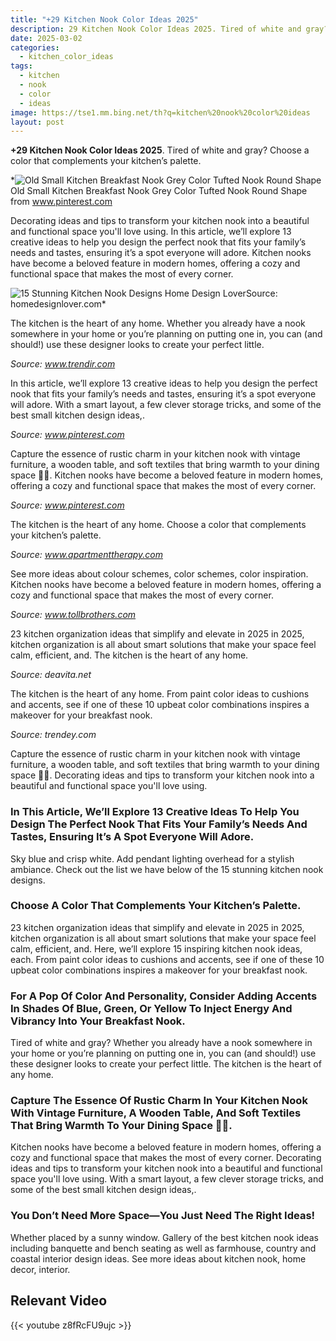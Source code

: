 ```yaml
---
title: "+29 Kitchen Nook Color Ideas 2025"
description: 29 Kitchen Nook Color Ideas 2025. Tired of white and gray? Choose a color that complements your kitchens palette.
date: 2025-03-02
categories:
  - kitchen_color_ideas
tags:
  - kitchen
  - nook
  - color
  - ideas
image: https://tse1.mm.bing.net/th?q=kitchen%20nook%20color%20ideas
layout: post
---
```


**+29 Kitchen Nook Color Ideas 2025**. Tired of white and gray? Choose a color that complements your kitchen’s palette.

*![Old Small Kitchen Breakfast Nook Grey Color Tufted Nook Round Shape](https://i.pinimg.com/736x/70/6c/ce/706cce0759df8309f2c7b5924d2da8b4--breakfast-nook-table-breakfast-nook-furniture.jpg)Old Small Kitchen Breakfast Nook Grey Color Tufted Nook Round Shape from www.pinterest.com

Decorating ideas and tips to transform your kitchen nook into a beautiful and functional space you'll love using. In this article, we’ll explore 13 creative ideas to help you design the perfect nook that fits your family’s needs and tastes, ensuring it’s a spot everyone will adore. Kitchen nooks have become a beloved feature in modern homes, offering a cozy and functional space that makes the most of every corner.

![15 Stunning Kitchen Nook Designs Home Design Lover](https://i2.wp.com/homedesignlover.com/wp-content/uploads/2013/12/14-Kitchen-Nook.jpg)Source: homedesignlover.com*

The kitchen is the heart of any home. Whether you already have a nook somewhere in your home or you’re planning on putting one in, you can (and should!) use these designer looks to create your perfect little.

*Source: www.trendir.com*

In this article, we’ll explore 13 creative ideas to help you design the perfect nook that fits your family’s needs and tastes, ensuring it’s a spot everyone will adore. With a smart layout, a few clever storage tricks, and some of the best small kitchen design ideas,.

*Source: www.pinterest.com*

Capture the essence of rustic charm in your kitchen nook with vintage furniture, a wooden table, and soft textiles that bring warmth to your dining space 🌾🌟. Kitchen nooks have become a beloved feature in modern homes, offering a cozy and functional space that makes the most of every corner.

*Source: www.pinterest.com*

The kitchen is the heart of any home. Choose a color that complements your kitchen’s palette.

*Source: www.apartmenttherapy.com*

See more ideas about colour schemes, color schemes, color inspiration. Kitchen nooks have become a beloved feature in modern homes, offering a cozy and functional space that makes the most of every corner.

*Source: www.tollbrothers.com*

23 kitchen organization ideas that simplify and elevate in 2025 in 2025, kitchen organization is all about smart solutions that make your space feel calm, efficient, and. The kitchen is the heart of any home.

*Source: deavita.net*

The kitchen is the heart of any home. From paint color ideas to cushions and accents, see if one of these 10 upbeat color combinations inspires a makeover for your breakfast nook.

*Source: trendey.com*

Capture the essence of rustic charm in your kitchen nook with vintage furniture, a wooden table, and soft textiles that bring warmth to your dining space 🌾🌟. Decorating ideas and tips to transform your kitchen nook into a beautiful and functional space you'll love using.

### In This Article, We’ll Explore 13 Creative Ideas To Help You Design The Perfect Nook That Fits Your Family’s Needs And Tastes, Ensuring It’s A Spot Everyone Will Adore.

Sky blue and crisp white. Add pendant lighting overhead for a stylish ambiance. Check out the list we have below of the 15 stunning kitchen nook designs.

### Choose A Color That Complements Your Kitchen’s Palette.

23 kitchen organization ideas that simplify and elevate in 2025 in 2025, kitchen organization is all about smart solutions that make your space feel calm, efficient, and. Here, we’ll explore 15 inspiring kitchen nook ideas, each. From paint color ideas to cushions and accents, see if one of these 10 upbeat color combinations inspires a makeover for your breakfast nook.

### For A Pop Of Color And Personality, Consider Adding Accents In Shades Of Blue, Green, Or Yellow To Inject Energy And Vibrancy Into Your Breakfast Nook.

Tired of white and gray? Whether you already have a nook somewhere in your home or you’re planning on putting one in, you can (and should!) use these designer looks to create your perfect little. The kitchen is the heart of any home.

### Capture The Essence Of Rustic Charm In Your Kitchen Nook With Vintage Furniture, A Wooden Table, And Soft Textiles That Bring Warmth To Your Dining Space 🌾🌟.

Kitchen nooks have become a beloved feature in modern homes, offering a cozy and functional space that makes the most of every corner. Decorating ideas and tips to transform your kitchen nook into a beautiful and functional space you'll love using. With a smart layout, a few clever storage tricks, and some of the best small kitchen design ideas,.

### You Don’t Need More Space—You Just Need The Right Ideas!

Whether placed by a sunny window. Gallery of the best kitchen nook ideas including banquette and bench seating as well as farmhouse, country and coastal interior design ideas. See more ideas about kitchen nook, home decor, interior.

## Relevant Video

{{< youtube z8fRcFU9ujc >}}

